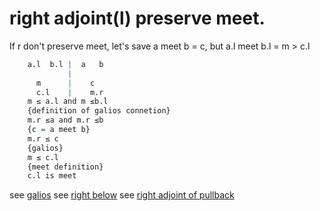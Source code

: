 # right adjoint(l) preserve meet.
If r don't preserve meet, let's save a meet b = c, but a.l meet b.l = m > c.l

```q
    a.l  b.l |  a   b
             |
      m      |    c
      c.l    |    m.r
    m ≤ a.l and m ≤b.l
    {definition of galios connetion} 
    m.r ≤a and m.r ≤b
    {c = a meet b}
    m.r ≤ c
    {galios}
    m ≤ c.l
    {meet definition}
    c.l is meet
```

see [galios](galois_left_right_bigger.md)
see [right below](right_adjoint_is_the_best_approximation_from_below.md)
see [right adjoint of pullback](dictionary_pullback.md)
